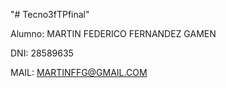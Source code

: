 "# Tecno3fTPfinal" 

Alumno: MARTIN FEDERICO FERNANDEZ GAMEN

DNI: 28589635

MAIL: MARTINFFG@GMAIL.COM
